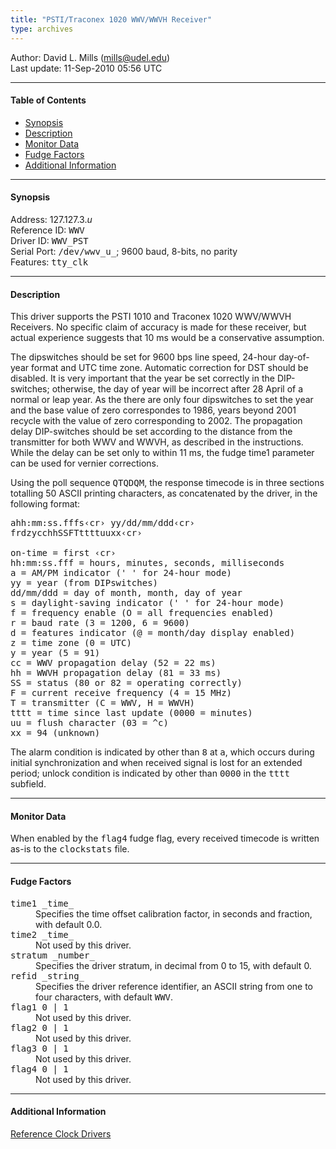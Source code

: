 ```yaml
---
title: "PSTI/Traconex 1020 WWV/WWVH Receiver"
type: archives
---
```


Author: David L. Mills (mills@udel.edu)  
Last update: 11-Sep-2010 05:56 UTC

* * *

#### Table of Contents

*   [Synopsis](/archives/drivers/driver3/#synopsis)
*   [Description](/archives/drivers/driver3/#description)
*   [Monitor Data](/archives/drivers/driver3/#monitor-data)
*   [Fudge Factors](/archives/drivers/driver3/#fudge-factors)
*   [Additional Information](/archives/drivers/driver3/#additional-information)

* * *

#### Synopsis

Address: 127.127.3._u_  
Reference ID: <tt>WWV</tt>  
Driver ID: <tt>WWV_PST</tt>  
Serial Port: <tt>/dev/wwv_u_</tt>; 9600 baud, 8-bits, no parity  
Features: <tt>tty_clk</tt>

* * *

#### Description

This driver supports the PSTI 1010 and Traconex 1020 WWV/WWVH Receivers. No specific claim of accuracy is made for these receiver, but actual experience suggests that 10 ms would be a conservative assumption.

The dipswitches should be set for 9600 bps line speed, 24-hour day-of-year format and UTC time zone. Automatic correction for DST should be disabled. It is very important that the year be set correctly in the DIP-switches; otherwise, the day of year will be incorrect after 28 April of a normal or leap year. As the there are only four dipswitches to set the year and the base value of zero correspondes to 1986, years beyond 2001 recycle with the value of zero corresponding to 2002\. The propagation delay DIP-switches should be set according to the distance from the transmitter for both WWV and WWVH, as described in the instructions. While the delay can be set only to within 11 ms, the fudge time1 parameter can be used for vernier corrections.

Using the poll sequence <tt>QTQDQM</tt>, the response timecode is in three sections totalling 50 ASCII printing characters, as concatenated by the driver, in the following format:

<pre>ahh:mm:ss.fffs&lsaquo;cr&rsaquo; yy/dd/mm/ddd&lsaquo;cr&rsaquo;
frdzycchhSSFTttttuuxx&lsaquo;cr&rsaquo;

on-time = first &lsaquo;cr&rsaquo;
hh:mm:ss.fff = hours, minutes, seconds, milliseconds
a = AM/PM indicator (' ' for 24-hour mode)
yy = year (from DIPswitches)
dd/mm/ddd = day of month, month, day of year
s = daylight-saving indicator (' ' for 24-hour mode)
f = frequency enable (O = all frequencies enabled)
r = baud rate (3 = 1200, 6 = 9600)
d = features indicator (@ = month/day display enabled)
z = time zone (0 = UTC)
y = year (5 = 91)
cc = WWV propagation delay (52 = 22 ms)
hh = WWVH propagation delay (81 = 33 ms)
SS = status (80 or 82 = operating correctly)
F = current receive frequency (4 = 15 MHz)
T = transmitter (C = WWV, H = WWVH)
tttt = time since last update (0000 = minutes)
uu = flush character (03 = ^c)
xx = 94 (unknown)</pre>

The alarm condition is indicated by other than <tt>8</tt> at <tt>a</tt>, which occurs during initial synchronization and when received signal is lost for an extended period; unlock condition is indicated by other than <tt>0000</tt> in the <tt>tttt</tt> subfield.

* * *

#### Monitor Data

When enabled by the <tt>flag4</tt> fudge flag, every received timecode is written as-is to the <tt>clockstats</tt> file.

* * *

#### Fudge Factors

<dl>

<dt><tt>time1 _time_</tt></dt>

<dd>Specifies the time offset calibration factor, in seconds and fraction, with default 0.0.</dd>

<dt><tt>time2 _time_</tt></dt>

<dd>Not used by this driver.</dd>

<dt><tt>stratum _number_</tt></dt>

<dd>Specifies the driver stratum, in decimal from 0 to 15, with default 0.</dd>

<dt><tt>refid _string_</tt></dt>

<dd>Specifies the driver reference identifier, an ASCII string from one to four characters, with default <tt>WWV</tt>.</dd>

<dt><tt>flag1 0 | 1</tt></dt>

<dd>Not used by this driver.</dd>

<dt><tt>flag2 0 | 1</tt></dt>

<dd>Not used by this driver.</dd>

<dt><tt>flag3 0 | 1</tt></dt>

<dd>Not used by this driver.</dd>

<dt><tt>flag4 0 | 1</tt></dt>

<dd>Not used by this driver.</dd>

</dl>

* * *

#### Additional Information

[Reference Clock Drivers](/archives/4.2.8-series/refclock)
